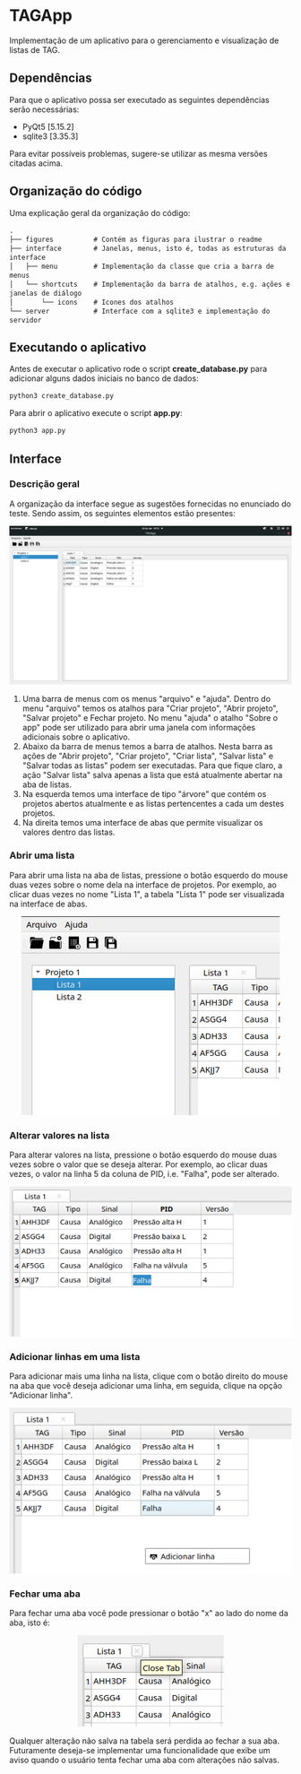 # TAGApp

Implementação de um aplicativo para o gerenciamento e visualização de listas de TAG.

## Dependências

Para que o aplicativo possa ser executado as seguintes dependências serão necessárias:

- PyQt5 [5.15.2]
- sqlite3 [3.35.3]

Para evitar possíveis problemas, sugere-se utilizar as mesma versões citadas acima.

## Organização do código

Uma explicação geral da organização do código:

    .
    ├── figures          # Contém as figuras para ilustrar o readme
    ├── interface        # Janelas, menus, isto é, todas as estruturas da interface
    │   ├── menu         # Implementação da classe que cria a barra de menus
    │   └── shortcuts    # Implementação da barra de atalhos, e.g. ações e janelas de diálogo
    │       └── icons    # Icones dos atalhos
    └── server           # Interface com a sqlite3 e implementação do servidor

## Executando o aplicativo

Antes de executar o aplicativo rode o script **create_database.py** para adicionar alguns dados iniciais no banco de dados:

```python
python3 create_database.py
```

Para abrir o aplicativo execute o script **app.py**:

```python
python3 app.py
```

## Interface

### Descrição geral

A organização da interface segue as sugestões fornecidas no enunciado do teste. Sendo assim, os seguintes elementos estão presentes:

<p align="center">
    <img src="https://github.com/bmartins95/TagApp/blob/main/figures/interface.png">
</p>

1. Uma barra de menus com os menus "arquivo" e "ajuda". Dentro do menu "arquivo" temos os atalhos para "Criar projeto", "Abrir projeto", "Salvar projeto" e Fechar projeto. No menu "ajuda" o atalho "Sobre o app" pode ser utilizado para abrir uma janela com informações adicionais sobre o aplicativo.
2. Abaixo da barra de menus temos a barra de atalhos. Nesta barra as ações de "Abrir projeto", "Criar projeto", "Criar lista", "Salvar lista" e "Salvar todas as listas" podem ser executadas. Para que fique claro, a ação "Salvar lista" salva apenas a lista que está atualmente abertar na aba de listas.
3. Na esquerda temos uma interface de tipo "árvore" que contém os projetos abertos atualmente e as listas pertencentes a cada um destes projetos.
4. Na direita temos uma interface de abas que permite visualizar os valores dentro das listas.

### Abrir uma lista

Para abrir uma lista na aba de listas, pressione o botão esquerdo do mouse duas vezes sobre o nome dela na interface de projetos. Por exemplo, ao clicar duas vezes no nome "Lista 1", a tabela "Lista 1" pode ser visualizada na interface de abas.

<p align="center">
    <img src="https://github.com/bmartins95/TagApp/blob/main/figures/open_list.png">
</p>

### Alterar valores na lista

Para alterar valores na lista, pressione o botão esquerdo do mouse duas vezes sobre o valor que se deseja alterar. Por exemplo, ao clicar duas vezes, o valor na linha 5 da coluna de PID, i.e. "Falha", pode ser alterado.

<p align="center">
    <img src="https://github.com/bmartins95/TagApp/blob/main/figures/change_values.png">
</p>

### Adicionar linhas em uma lista

Para adicionar mais uma linha na lista, clique com o botão direito do mouse na aba que você deseja adicionar uma linha, em seguida, clique na opção "Adicionar linha".

<p align="center">
    <img src="https://github.com/bmartins95/TagApp/blob/main/figures/add_row.png">
</p>

### Fechar uma aba

Para fechar uma aba você pode pressionar o botão "x" ao lado do nome da aba, isto é:

<p align="center">
    <img src="https://github.com/bmartins95/TagApp/blob/main/figures/close_tab.png">
</p>

Qualquer alteração não salva na tabela será perdida ao fechar a sua aba. Futuramente deseja-se implementar uma funcionalidade que exibe um aviso quando o usuário tenta fechar uma aba com alterações não salvas. 
